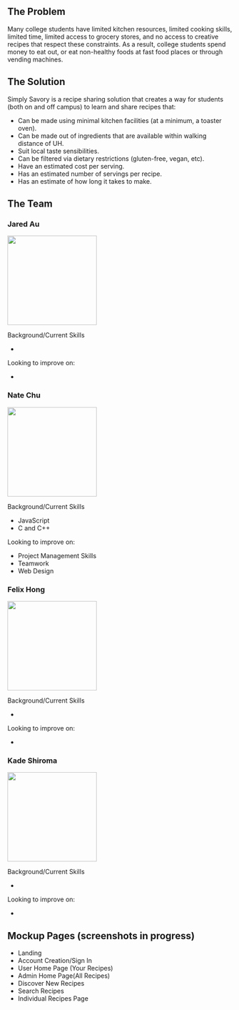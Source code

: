 ## The Problem 

Many college students have limited kitchen resources, limited cooking skills, limited time, limited access to grocery stores, and no access to creative recipes that respect these constraints. As a result, college students spend money to eat out, or eat non-healthy foods at fast food places or through vending machines.

## The Solution

Simply Savory is a recipe sharing solution that creates a way for students (both on and off campus) to learn and share recipes that:
<ul>
 <li>Can be made using minimal kitchen facilities (at a minimum, a toaster oven). </li>
 <li>Can be made out of ingredients that are available within walking distance of UH. </li>
 <li>Suit local taste sensibilities. </li>
 <li>Can be filtered via dietary restrictions (gluten-free, vegan, etc). </li>
 <li>Have an estimated cost per serving. </li>
 <li>Has an estimated number of servings per recipe. </li>
 <li>Has an estimate of how long it takes to make. </li>
 </ul>

## The Team
### Jared Au 
<img width="200" height="200" src="../images/jared.jpg">

Background/Current Skills
<ul>
 <li> </li>
</ul>
Looking to improve on:
<ul>
 <li> </li>
</ul>

### Nate Chu 
<img width="200" height="200" src="../images/nate_chu_profile.jpg">

Background/Current Skills
<ul>
 <li>JavaScript</li>
 <li>C and C++</li>
</ul>
Looking to improve on:
<ul>
 <li>Project Management Skills</li>
 <li>Teamwork</li>
 <li>Web Design</li>
</ul>

### Felix Hong 
<img width="200" height="200" src="../images/FelixHong_ProfilePic.jpg">

Background/Current Skills
<ul>
 <li> </li>
</ul>
Looking to improve on:
<ul>
 <li> </li>
</ul>

### Kade Shiroma 
<img width="200" height="200" src="../images/Kade-Shiroma.jpg">

Background/Current Skills
<ul>
 <li> </li>
</ul>
Looking to improve on:
<ul>
 <li> </li>
</ul>


## Mockup Pages (screenshots in progress)
<ul> 
 <li>Landing </li>
 <li>Account Creation/Sign In </li>
 <li>User Home Page (Your Recipes) </li>
 <li>Admin Home Page(All Recipes) </li>
 <li>Discover New Recipes </li>
 <li>Search Recipes </li>
 <li>Individual Recipes Page </li>
</ul>

